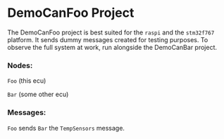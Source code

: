 # DemoCanFoo Project

The DemoCanFoo project is best suited for the `raspi` and the `stm32f767` platform. It sends dummy messages created for testing purposes. To observe the full system at work, run alongside the DemoCanBar project.

### Nodes:
`Foo` (this ecu)

`Bar` (some other ecu)

### Messages:

`Foo` sends `Bar` the `TempSensors` message.

